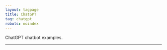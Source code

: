 ```yaml
---
layout: tagpage
title: ChatGPT
tag: chatgpt
robots: noindex
---
```


ChatGPT chatbot examples.

---
